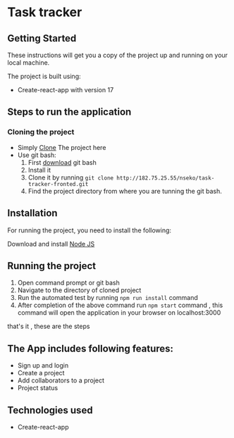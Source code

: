 # Task tracker

## Getting Started

These instructions will get you a copy of the project up and running on your local machine.

The project is built using:

- Create-react-app with version 17

## Steps to run the application

### Cloning the project

- Simply [Clone](https://github.com/akashikabuto/Focus-fronted-repo.git) The project here
- Use git bash:
  1.  First [download](https://git-scm.com/downloads) git bash
  2.  Install it
  3.  Clone it by running `git clone http://182.75.25.55/nseko/task-tracker-fronted.git`
  4.  Find the project directory from where you are tunning the git bash.

## Installation

For running the project, you need to install the following:

Download and install [Node JS](https://nodejs.org/en/download/)

## Running the project

1. Open command prompt or git bash
2. Navigate to the directory of cloned project
3. Run the automated test by running `npm run install` command
4. After completion of the above command run `npm start` command , this command will open the application in your browser on localhost:3000

that's it , these are the steps

## The App includes following features:

- Sign up and login
- Create a project
- Add collaborators to a project
- Project status

## Technologies used

- Create-react-app
